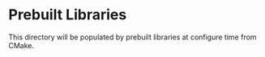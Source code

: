 # Prebuilt Libraries

This directory will be populated by prebuilt libraries at configure time from CMake.